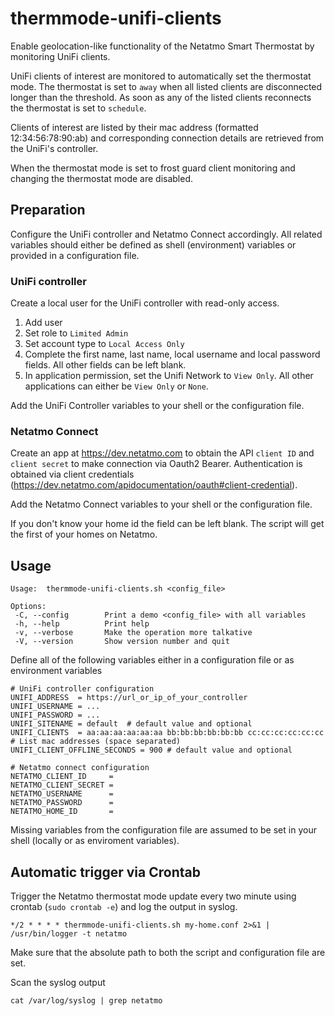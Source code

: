 # thermmode-unifi-clients
Enable geolocation-like functionality of the Netatmo Smart Thermostat by monitoring UniFi clients.

UniFi clients of interest are monitored to automatically set the thermostat mode.
The thermostat is set to `away` when all listed clients are disconnected longer
than the threshold.
As soon as any of the listed clients reconnects the thermostat is set to `schedule`.

Clients of interest are listed by their mac address (formatted 12:34:56:78:90:ab) and
corresponding connection details are retrieved from the UniFi's controller.

When the thermostat mode is set to frost guard client monitoring and changing the thermostat mode are disabled.


## Preparation
Configure the UniFi controller and Netatmo Connect accordingly. 
All related variables should either be defined as shell (environment) variables or provided in a configuration file.

### UniFi controller
Create a local user for the UniFi controller with read-only access.

1. Add user
1. Set role to `Limited Admin`
1. Set account type to `Local Access Only`
1. Complete the first name, last name, local username and local password fields. All other fields can be left blank.
1. In application permission, set the Unifi Network  to `View Only`. All other applications can either be `View Only` or `None`.

Add the UniFi Controller variables to your shell or the configuration file.

### Netatmo Connect

Create an app at https://dev.netatmo.com to obtain the API `client ID` and `client secret` to make connection via Oauth2 Bearer.
Authentication is obtained via client credentials (https://dev.netatmo.com/apidocumentation/oauth#client-credential).

Add the Netatmo Connect variables to your shell or the configuration file.

If you don't know your home id the field can be left blank. The script will get the first of your homes on Netatmo.

## Usage
```
Usage:  thermmode-unifi-clients.sh <config_file>

Options:
 -C, --config        Print a demo <config_file> with all variables
 -h, --help          Print help
 -v, --verbose       Make the operation more talkative
 -V, --version       Show version number and quit
```

Define all of the following variables either in a configuration file or as environment variables
```
# UniFi controller configuration
UNIFI_ADDRESS  = https://url_or_ip_of_your_controller
UNIFI_USERNAME = ...
UNIFI_PASSWORD = ...
UNIFI_SITENAME = default  # default value and optional
UNIFI_CLIENTS  = aa:aa:aa:aa:aa:aa bb:bb:bb:bb:bb:bb cc:cc:cc:cc:cc:cc # List mac addresses (space separated)
UNIFI_CLIENT_OFFLINE_SECONDS = 900 # default value and optional

# Netatmo connect configuration
NETATMO_CLIENT_ID     = 
NETATMO_CLIENT_SECRET = 
NETATMO_USERNAME      =
NETATMO_PASSWORD      =
NETATMO_HOME_ID       =
```

Missing variables from the configuration file are assumed to be set in your shell (locally or as enviroment variables).


## Automatic trigger via Crontab
Trigger the Netatmo thermostat mode update every two minute using crontab (`sudo crontab -e`) and log the output in syslog.
```
*/2 * * * * thermmode-unifi-clients.sh my-home.conf 2>&1 | /usr/bin/logger -t netatmo 
```
Make sure that the absolute path to both the script and configuration file are set.

Scan the syslog output
```
cat /var/log/syslog | grep netatmo
```
